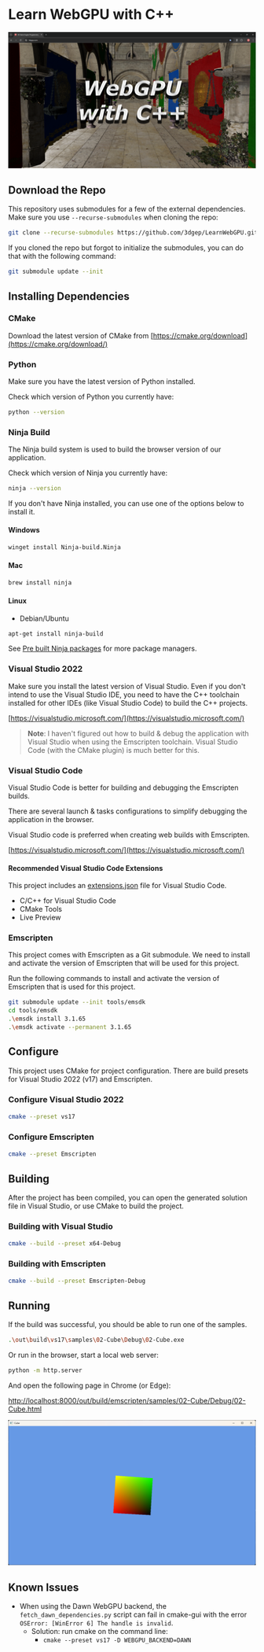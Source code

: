 # Learn WebGPU with C++

![WebGPU with C++](WebGPU-with-C-1024x562.png)

## Download the Repo

This repository uses submodules for a few of the external dependencies. Make sure you use `--recurse-submodules` when cloning the repo:

```sh
git clone --recurse-submodules https://github.com/3dgep/LearnWebGPU.git
```

If you cloned the repo but forgot to initialize the submodules, you can do that with the following command:

```sh
git submodule update --init
```

## Installing Dependencies

### CMake

Download the latest version of CMake from [https://cmake.org/download](https://cmake.org/download/)

### Python

Make sure you have the latest version of Python installed.

Check which version of Python you currently have:

```sh
python --version
```

### Ninja Build

The Ninja build system is used to build the browser version of our application.

Check which version of Ninja you currently have:

```sh
ninja --version
```

If you don't have Ninja installed, you can use one of the options below to install it.

#### Windows

```sh
winget install Ninja-build.Ninja
```

#### Mac

```sh
brew install ninja
```

#### Linux

* Debian/Ubuntu

```sh
apt-get install ninja-build
```

See [Pre built Ninja packages](https://github.com/ninja-build/ninja/wiki/Pre-built-Ninja-packages) for more package managers.

### Visual Studio 2022

Make sure you install the latest version of Visual Studio. Even if you don't intend to use the Visual Studio IDE, you need to have the C++ toolchain installed for other IDEs (like Visual Studio Code) to build the C++ projects.

[https://visualstudio.microsoft.com/](https://visualstudio.microsoft.com/)

> **Note**: I haven't figured out how to build & debug the application with Visual Studio when using the Emscripten toolchain. Visual Studio Code (with the CMake plugin) is much better for this.

### Visual Studio Code

Visual Studio Code is better for building and debugging the Emscripten builds.

There are several launch & tasks configurations to simplify debugging the application in the browser.

Visual Studio code is preferred when creating web builds with Emscripten.

[https://visualstudio.microsoft.com/](https://visualstudio.microsoft.com/)

#### Recommended Visual Studio Code Extensions

This project includes an [extensions.json](.vscode/extensions.json) file for Visual Studio Code.

* C/C++ for Visual Studio Code
* CMake Tools
* Live Preview

### Emscripten

This project comes with Emscripten as a Git submodule.
We need to install and activate the version of Emscripten that will be used for this project.

Run the following commands to install and activate the version of Emscripten that is used for this project.

```sh
git submodule update --init tools/emsdk
cd tools/emsdk
.\emsdk install 3.1.65
.\emsdk activate --permanent 3.1.65
```

## Configure

This project uses CMake for project configuration. There are build presets for Visual Studio 2022 (v17) and Emscripten.

### Configure Visual Studio 2022

```sh
cmake --preset vs17
```

### Configure Emscripten

```sh
cmake --preset Emscripten
```

## Building

After the project has been compiled, you can open the generated solution file in Visual Studio, or use CMake to build the project.

### Building with Visual Studio

```sh
cmake --build --preset x64-Debug
```

### Building with Emscripten

```sh
cmake --build --preset Emscripten-Debug
```

## Running

If the build was successful, you should be able to run one of the samples.

```sh
.\out\build\vs17\samples\02-Cube\Debug\02-Cube.exe
```

Or run in the browser, start a local web server:

```sh
python -m http.server
```

And open the following page in Chrome (or Edge):

[http://localhost:8000/out/build/emscripten/samples/02-Cube/Debug/02-Cube.html](http://localhost:8000/out/build/emscripten/samples/02-Cube/Debug/02-Cube.html)

![Cube Sample](CubeSample.png)

## Known Issues

* When using the Dawn WebGPU backend, the `fetch_dawn_dependencies.py` script can fail in cmake-gui with the error `OSError: [WinError 6] The handle is invalid`.
  * Solution: run cmake on the command line:
    * `cmake --preset vs17 -D WEBGPU_BACKEND=DAWN`
